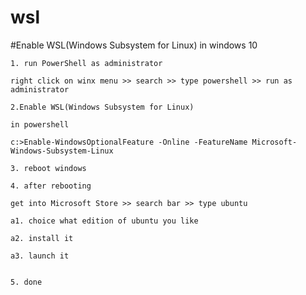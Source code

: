 # wsl



#Enable WSL(Windows Subsystem for Linux) in windows 10

    1. run PowerShell as administrator

    right click on winx menu >> search >> type powershell >> run as administrator

    2.Enable WSL(Windows Subsystem for Linux)

    in powershell 

    c:>Enable-WindowsOptionalFeature -Online -FeatureName Microsoft-Windows-Subsystem-Linux

    3. reboot windows 

    4. after rebooting

    get into Microsoft Store >> search bar >> type ubuntu

    a1. choice what edition of ubuntu you like

    a2. install it

    a3. launch it


    5. done

